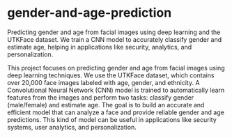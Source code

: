 # gender-and-age-prediction
Predicting gender and age from facial images using deep learning and the UTKFace dataset. We train a CNN model to accurately classify gender and estimate age, helping in applications like security, analytics, and personalization.

This project focuses on predicting gender and age from facial images using deep learning techniques. We use the UTKFace dataset, which contains over 20,000 face images labeled with age, gender, and ethnicity. A Convolutional Neural Network (CNN) model is trained to automatically learn features from the images and perform two tasks: classify gender (male/female) and estimate age. The goal is to build an accurate and efficient model that can analyze a face and provide reliable gender and age predictions. This kind of model can be useful in applications like security systems, user analytics, and personalization.
